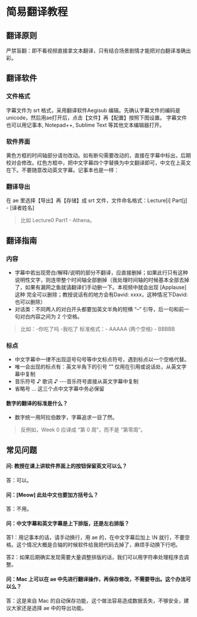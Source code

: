 # 简易翻译教程

## 翻译原则
严禁盲翻：即不看视频直接拿文本翻译，只有结合场景剧情才能把对白翻译准确出彩。

## 翻译软件
### 文件格式
字幕文件为 srt 格式，采用翻译软件Aegisub 编辑。先确认字幕文件的编码是unicode，然后用ae打开后，点击【文件】再【配置】按照下图设置。
字幕文件也可以用记事本, Notepad++, Sublime Text 等其他文本编辑器打开。
 
### 软件界面
黄色方框的时间轴部分请勿改动。如有断句需要改动的，直接在字幕中标出，后期校对会修改。红色方框中，把中文字幕四个字替换为中文翻译即可，中文在上英文在下。不要随意改动英文字幕。记事本也是一样：

### 翻译导出
在 ae 里选择【导出】再【存储】成 srt 文件，文件命名格式：Lecture[i] Part[j] - [译者姓名]
> 比如 Lecture0 Part1 - Athena。


## 翻译指南

### 内容
-	字幕中若出现旁白/解释/说明的部分不翻译，应直接删掉；如果此行只有这种说明性文字，则连带整个时间轴全部删掉（我处理时间轴的时候基本全部去掉了，如果有漏网之鱼就请翻译们手动删一下。本视频中就会出现 [Applause] 这种 完全可以删除；教授说话有的地方会有David: xxxx，这种情况下David: 也可以删除）
-	对话类：不同两人的对白开头都要加英文半角的短横 “–” 引导，后一句和前一句对白内容之间为 2 个空格。
> 比如：-你吃了吗  -我吃了 标准格式：- AAAAA (两个空格) - BBBBB

### 标点
-	中文字幕中一律不出现逗号句号等中文标点符号，遇到标点以一个空格代替。
-	唯一会出现的标点有：英文半角下的引号 ”” 仅用在引用或说话处，从英文字幕中复制
-	音乐符号 ♪ 歌词 ♪ ---音乐符号直接从英文字幕中复制
-	省略号 ... 这三个点中文字幕中务必保留

#### 数字的翻译的标准是什么？
- 数字统一用阿拉伯数字，字幕追求一目了然。
> 反例如，Week 0 应译成 “第 0 周”，而不是 “第零周”。

 
## 常见问题 

#### 问: 教授在课上讲软件界面上的按钮保留英文可以么？
答：可以。

#### 问：[Meow] 此处中文也要加方括号么？
答：不用。

#### 问：中文字幕和英文字幕是上下排版，还是左右排版？
 
答1：用记事本的话，请手动换行，用 ae 的，在中文字幕后加上 \N 就行，不要空格。这个情况大概是合轴的时候软件给我把代码去掉了，麻烦手动换下行吧。

答2：如果后期确实发现需要大量调整排版的话，我们可以用字符串处理程序去调整。

#### 问：Mac 上可以在 ae 中先进行翻译操作，再保存修改，不需要导出。这个办法可以么？

答：这是来自 Mac 的自动保存功能，这个做法容易造成数据丢失，不够安全，建议大家还是选择 ae 中的导出功能。



